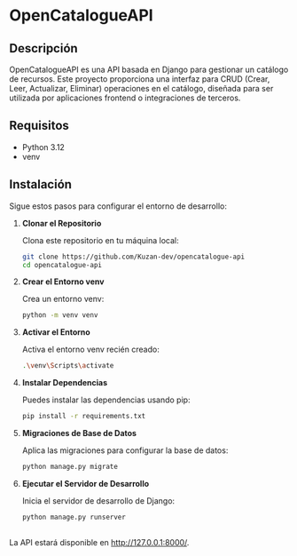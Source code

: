 # OpenCatalogueAPI

## Descripción

OpenCatalogueAPI es una API basada en Django para gestionar un catálogo de recursos. Este proyecto proporciona una interfaz para CRUD (Crear, Leer, Actualizar, Eliminar) operaciones en el catálogo, diseñada para ser utilizada por aplicaciones frontend o integraciones de terceros.

## Requisitos

- Python 3.12
- venv

## Instalación

Sigue estos pasos para configurar el entorno de desarrollo:

1. **Clonar el Repositorio**

   Clona este repositorio en tu máquina local:

   ```bash
   git clone https://github.com/Kuzan-dev/opencatalogue-api
   cd opencatalogue-api

2. **Crear el Entorno venv**

   Crea un entorno venv:

   ```bash
   python -m venv venv

3. **Activar el Entorno**

   Activa el entorno venv recién creado:

   ```bash
   .\venv\Scripts\activate

4. **Instalar Dependencias**

   Puedes instalar las dependencias usando pip:

   ```bash
   pip install -r requirements.txt

5. **Migraciones de Base de Datos**

   Aplica las migraciones para configurar la base de datos:

   ```bash
   python manage.py migrate

6. **Ejecutar el Servidor de Desarrollo**

   Inicia el servidor de desarrollo de Django:

   ```bash
   python manage.py runserver
  
La API estará disponible en http://127.0.0.1:8000/.



